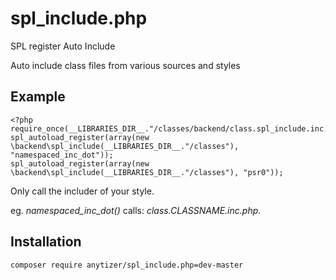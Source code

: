 # spl_include.php

SPL register Auto Include

Auto include class files from various sources and styles

## Example

    <?php
    require_once(__LIBRARIES_DIR__."/classes/backend/class.spl_include.inc.php");
    spl_autoload_register(array(new \backend\spl_include(__LIBRARIES_DIR__."/classes"), "namespaced_inc_dot"));
    spl_autoload_register(array(new \backend\spl_include(__LIBRARIES_DIR__."/classes"), "psr0"));

Only call the includer of your style.

eg. *namespaced_inc_dot()* calls: *class.CLASSNAME.inc.php*.


## Installation

    composer require anytizer/spl_include.php=dev-master
